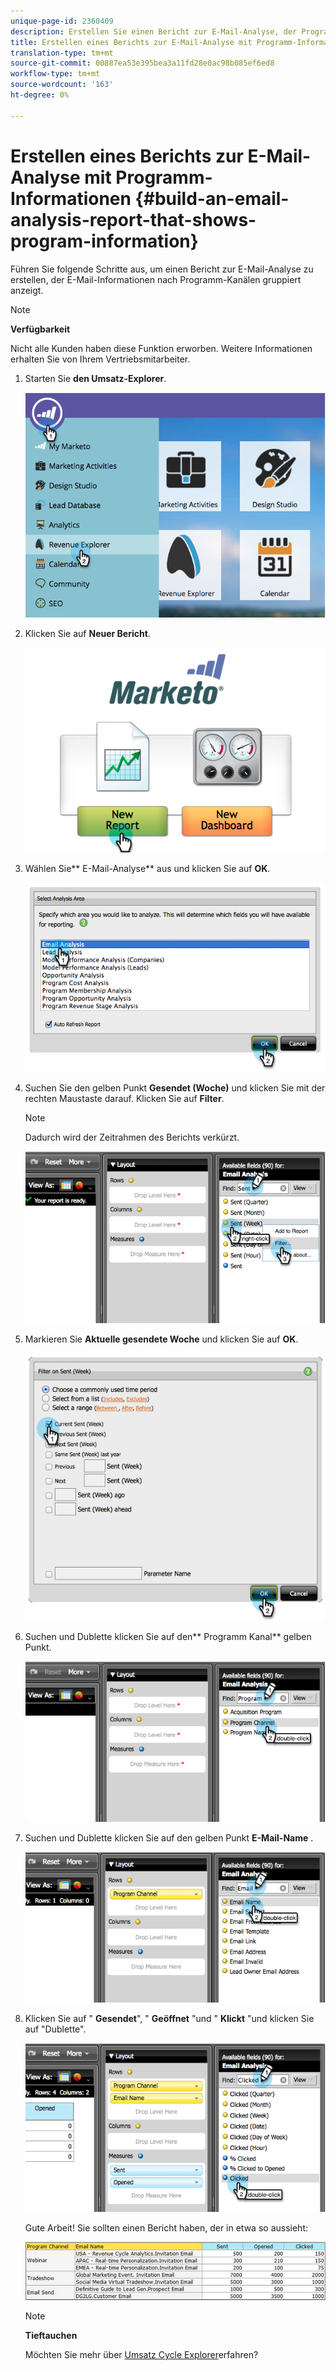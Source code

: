 ```yaml
---
unique-page-id: 2360409
description: Erstellen Sie einen Bericht zur E-Mail-Analyse, der Programm-Informationen - Marketing-Dokumente - Produktdokumentation anzeigt.
title: Erstellen eines Berichts zur E-Mail-Analyse mit Programm-Informationen
translation-type: tm+mt
source-git-commit: 00887ea53e395bea3a11fd28e0ac98b085ef6ed8
workflow-type: tm+mt
source-wordcount: '163'
ht-degree: 0%

---
```



# Erstellen eines Berichts zur E-Mail-Analyse mit Programm-Informationen {#build-an-email-analysis-report-that-shows-program-information}

Führen Sie folgende Schritte aus, um einen Bericht zur E-Mail-Analyse zu erstellen, der E-Mail-Informationen nach Programm-Kanälen gruppiert anzeigt.

>[!NOTE]
>
>**Verfügbarkeit**
>
>Nicht alle Kunden haben diese Funktion erworben. Weitere Informationen erhalten Sie von Ihrem Vertriebsmitarbeiter.

1. Starten Sie **den Umsatz-Explorer**.

   ![](assets/image2014-9-17-19-3a42-3a26.png)

1. Klicken Sie auf **Neuer Bericht**.

   ![](assets/image2014-9-17-19-3a42-3a32.png)

1. Wählen Sie** E-Mail-Analyse** aus und klicken Sie auf **OK**.

   ![](assets/image2014-9-17-19-3a43-3a20.png)

1. Suchen Sie den gelben Punkt **Gesendet (Woche)** und klicken Sie mit der rechten Maustaste darauf. Klicken Sie auf **Filter**.

   >[!NOTE]
   >
   >Dadurch wird der Zeitrahmen des Berichts verkürzt.

   ![](assets/image2014-9-17-19-3a43-3a49.png)

1. Markieren Sie **Aktuelle gesendete Woche** und klicken Sie auf **OK**.

   ![](assets/image2014-9-17-19-3a43-3a59.png)

1. Suchen und Dublette klicken Sie auf den** Programm Kanal** gelben Punkt.

   ![](assets/image2014-9-17-19-3a44-3a14.png)

1. Suchen und Dublette klicken Sie auf den gelben Punkt **E-Mail-Name** .

   ![](assets/image2014-9-17-19-3a44-3a34.png)

1. Klicken Sie auf &quot; **Gesendet**&quot;, &quot; **Geöffnet** &quot;und &quot; **Klickt** &quot;und klicken Sie auf &quot;Dublette&quot;.

   ![](assets/image2014-9-17-19-3a44-3a41.png)

   Gute Arbeit! Sie sollten einen Bericht haben, der in etwa so aussieht:

   ![](assets/image2014-9-17-19-3a45-3a1.png)

   >[!NOTE]
   >
   >**Tieftauchen**
   >
   >
   >Möchten Sie mehr über [Umsatz Cycle Explorer](http://docs.marketo.com/display/docs/revenue+cycle+analytics)erfahren?

